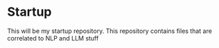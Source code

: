 # Startup
This will be my startup repository. This repository contains files that are correlated to NLP and LLM stuff